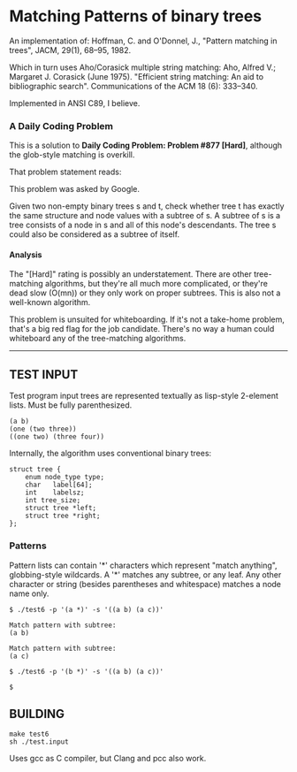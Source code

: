 # Matching Patterns of binary trees

An implementation of:
Hoffman, C. and O'Donnel, J., "Pattern matching in trees", JACM, 29(1), 68–95, 1982.

Which in turn uses Aho/Corasick multiple string matching:
Aho, Alfred V.; Margaret J. Corasick (June 1975).
"Efficient string matching: An aid to bibliographic search".
Communications of the ACM 18 (6): 333–340. 

Implemented in ANSI C89, I believe.

### A Daily Coding Problem

This is a solution to __Daily Coding Problem: Problem #877 [Hard]__,
although the glob-style matching is overkill.

That problem statement reads:

This problem was asked by Google.

Given two non-empty binary trees s and t,
check whether tree t has exactly the same structure and node values with a subtree of s.
A subtree of s is a tree consists of a node in s and all of this node's descendants.
The tree s could also be considered as a subtree of itself.

#### Analysis

The "[Hard]" rating is possibly an understatement.
There are other tree-matching algorithms,
but they're all much more complicated,
or they're dead slow (O(mn)) or they only work on proper subtrees.
This is also not a well-known algorithm.

This problem is unsuited for whiteboarding.
If it's not a take-home problem,
that's a big red flag for the job candidate.
There's no way a human could whiteboard any of the tree-matching algorithms.

---

## TEST INPUT

Test program input trees are represented textually as lisp-style 2-element
lists.  Must be fully parenthesized.

    (a b)
    (one (two three))
    ((one two) (three four))

Internally, the algorithm uses conventional binary trees:

	struct tree {
		enum node_type type;
		char   label[64];
		int    labelsz;
		int tree_size;
		struct tree *left;
		struct tree *right;
	};


### Patterns

Pattern lists can contain '\*' characters which represent "match anything",
globbing-style wildcards.  A '\*' matches any subtree, or any leaf. Any other
character or string (besides parentheses and whitespace) matches a node name only.

	$ ./test6 -p '(a *)' -s '((a b) (a c))'
    
    Match pattern with subtree:
    (a b)
    
    Match pattern with subtree:
    (a c)

	$ ./test6 -p '(b *)' -s '((a b) (a c))'
    
    $

## BUILDING

    make test6
    sh ./test.input

Uses gcc as C compiler, but Clang and pcc also work.
